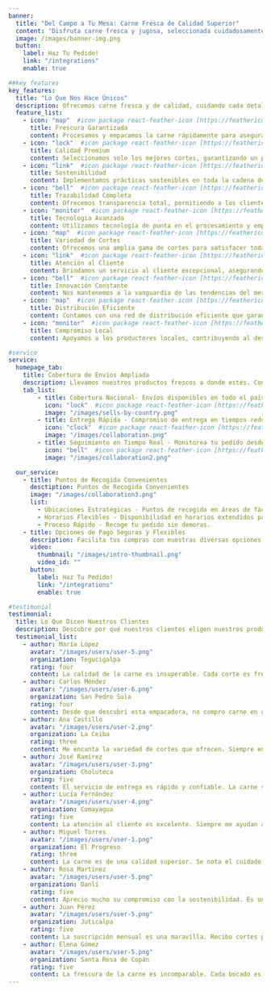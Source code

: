 ```yaml
---
banner:
  title: "Del Campo a Tu Mesa: Carne Fresca de Calidad Superior"
  content: "Disfruta carne fresca y jugosa, seleccionada cuidadosamente para ofrecerte el mejor sabor en cada comida."
  image: /images/banner-img.png
  button:
    label: Haz Tu Pedido!
    link: "/integrations"
    enable: true

##key features
key_features:
  title: "Lo Que Nos Hace Únicos"
  description: Ofrecemos carne fresca y de calidad, cuidando cada detalle para que disfrutes de un sabor inigualable.
  feature_list:
    - icon: "map"  #icon package react-feather-icon [https://feathericons.com/]
      title: Frescura Garantizada
      content: Procesamos y empacamos la carne rápidamente para asegurar la máxima frescura en cada entrega.
    - icon: "lock"  #icon package react-feather-icon [https://feathericons.com/]
      title: Calidad Premium
      content: Seleccionamos solo los mejores cortes, garantizando un producto de alta calidad para nuestros clientes.
    - icon: "link"  #icon package react-feather-icon [https://feathericons.com/]
      title: Sostenibilidad
      content: Implementamos prácticas sostenibles en toda la cadena de producción, respetando el medio ambiente y el bienestar animal.
    - icon: "bell"  #icon package react-feather-icon [https://feathericons.com/]
      title: Trazabilidad Completa
      content: Ofrecemos transparencia total, permitiendo a los clientes conocer el origen y el proceso de cada corte.
    - icon: "monitor"  #icon package react-feather-icon [https://feathericons.com/]
      title: Tecnologia Avanzada
      content: Utilizamos tecnología de punta en el procesamiento y empaque para mantener la calidad y seguridad alimentaria.
    - icon: "map"  #icon package react-feather-icon [https://feathericons.com/]
      title: Variedad de Cortes
      content: Ofrecemos una amplia gama de cortes para satisfacer todas las preferencias y necesidades culinarias.
    - icon: "link"  #icon package react-feather-icon [https://feathericons.com/]
      title: Atención al Cliente
      content: Brindamos un servicio al cliente excepcional, asegurando que cada experiencia de compra sea satisfactoria.
    - icon: "bell"  #icon package react-feather-icon [https://feathericons.com/]
      title: Innovación Constante
      content: Nos mantenemos a la vanguardia de las tendencias del mercado para ofrecer productos innovadores y de calidad.
    - icon: "map"  #icon package react-feather-icon [https://feathericons.com/]
      title: Distribución Eficiente
      content: Contamos con una red de distribución eficiente que garantiza entregas puntuales y en óptimas condiciones.
    - icon: "monitor"  #icon package react-feather-icon [https://feathericons.com/]
      title: Compromiso Local
      content: Apoyamos a los productores locales, contribuyendo al desarrollo económico de nuestras comunidades.

#service
service:
  homepage_tab:
    title: Cobertura de Envíos Ampliada
    description: Llevamos nuestros productos frescos a donde estés. Con una red de distribución eficiente, garantizamos que nuestros cortes lleguen a tu hogar en perfectas condiciones.
    tab_list:
        - title: Cobertura Nacional- Envíos disponibles en todo el país.
          icon: "lock"  #icon package react-feather-icon [https://feathericons.com/]
          image: "/images/sells-by-country.png"
        - title: Entrega Rápida - Compromiso de entrega en tiempos reducidos.
          icon: "clock"  #icon package react-feather-icon [https://feathericons.com/]
          image: "/images/collaboration.png"
        - title: Seguimiento en Tiempo Real - Monitorea tu pedido desde nuestra planta hasta tu puerta.
          icon: "bell"  #icon package react-feather-icon [https://feathericons.com/]
          image: "/images/collaboration2.png"

  our_service:
    - title: Puntos de Recogida Convenientes
      desctiption: Puntos de Recogida Convenientes
      image: "/images/collaboration3.png"
      list:
        - Ubicaciones Estratégicas - Puntos de recogida en áreas de fácil acceso.
        - Horarios Flexibles - Disponibilidad en horarios extendidos para tu comodidad.
        - Proceso Rápido - Recoge tu pedido sin demoras.
    - title: Opciones de Pago Seguras y Flexibles
      description: Facilita tus compras con nuestras diversas opciones de pago, diseñadas para ser seguras y convenientes.
      video:
        thumbnail: "/images/intro-thumbnail.png"
        video_id: ""
      button:
        label: Haz Tu Pedido!
        link: "/integrations"
        enable: true

#testimonial
testimonial:
  title: Lo Que Dicen Nuestros Clientes
  description: Descubre por qué nuestros clientes eligen nuestros productos una y otra vez. Desde la frescura incomparable hasta el servicio excepcional, sus experiencias reflejan nuestro compromiso con la calidad y la satisfacción.
  testimonial_list:
    - author: María López
      avatar: "/images/users/user-5.png"
      organization: Tegucigalpa
      rating: four
      content: La calidad de la carne es insuperable. Cada corte es fresco y jugoso, perfecto para mis asados familiares.
    - author: Carlos Méndez
      avatar: "/images/users/user-6.png"
      organization: San Pedro Sula
      rating: four
      content: Desde que descubrí esta empacadora, no compro carne en otro lugar. La frescura y el sabor son excepcionales.
    - author: Ana Castillo
      avatar: "/images/users/user-2.png"
      organization: La Ceiba
      rating: three
      content: Me encanta la variedad de cortes que ofrecen. Siempre encuentro justo lo que necesito para mis recetas.
    - author: José Ramírez
      avatar: "/images/users/user-3.png"
      organization: Choluteca
      rating: five
      content: El servicio de entrega es rápido y confiable. La carne siempre llega en perfectas condiciones.
    - author: Lucía Fernández
      avatar: "/images/users/user-4.png"
      organization: Comayagua
      rating: five
      content: La atención al cliente es excelente. Siempre me ayudan a elegir los mejores cortes para mis platillos.
    - author: Miguel Torres
      avatar: "/images/users/user-1.png"
      organization: El Progreso
      rating: three
      content: La carne es de una calidad superior. Se nota el cuidado y la dedicación en cada producto.
    - author: Rosa Martínez
      avatar: "/images/users/user-5.png"
      organization: Danlí
      rating: five
      content: Aprecio mucho su compromiso con la sostenibilidad. Es un placer comprar carne que sé que es producida responsablemente.
    - author: Juan Pérez
      avatar: "/images/users/user-5.png"
      organization: Juticalpa
      rating: five
      content: La suscripción mensual es una maravilla. Recibo cortes premium cada mes y siempre estoy satisfecho.
    - author: Elena Gómez
      avatar: "/images/users/user-5.png"
      organization: Santa Rosa de Copán
      rating: five
      content: La frescura de la carne es incomparable. Cada bocado es una delicia, y mis invitados siempre quedan impresionados.
---
```

